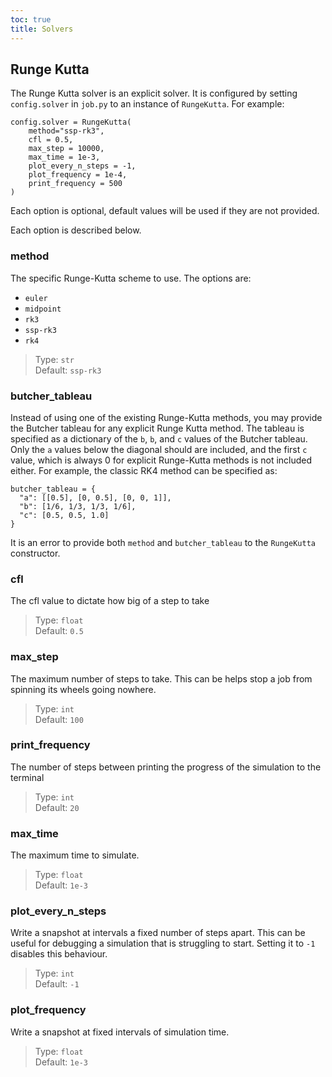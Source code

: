 ```yaml
---
toc: true
title: Solvers
---
```

## Runge Kutta
The Runge Kutta solver is an explicit solver.
It is configured by setting `config.solver` in `job.py` to an instance of `RungeKutta`.
For example:
```
config.solver = RungeKutta(
    method="ssp-rk3",
    cfl = 0.5,
    max_step = 10000,
    max_time = 1e-3,
    plot_every_n_steps = -1,
    plot_frequency = 1e-4,
    print_frequency = 500
)
```

Each option is optional, default values will be used if they are not provided.

Each option is described below.

### method
The specific Runge-Kutta scheme to use.
The options are:
  + `euler`
  + `midpoint`
  + `rk3`
  + `ssp-rk3`
  + `rk4`

> Type: `str`\
> Default: `ssp-rk3`

### butcher_tableau
Instead of using one of the existing Runge-Kutta methods, you may provide the Butcher tableau for any explicit Runge Kutta method.
The tableau is specified as a dictionary of the `b`, `b`, and `c` values of the Butcher tableau.
Only the `a` values below the diagonal should are included, and the first `c` value, which is always 0 for explicit Runge-Kutta methods is not included either.
For example, the classic RK4 method can be specified as:
```
butcher_tableau = {
  "a": [[0.5], [0, 0.5], [0, 0, 1]],
  "b": [1/6, 1/3, 1/3, 1/6],
  "c": [0.5, 0.5, 1.0]
}
```

It is an error to provide both `method` and `butcher_tableau` to the `RungeKutta` constructor.

### cfl
The cfl value to dictate how big of a step to take

> Type: `float`\
> Default: `0.5`

### max_step
The maximum number of steps to take.
This can be helps stop a job from spinning its wheels going nowhere.

> Type: `int`\
> Default: `100`

### print_frequency
The number of steps between printing the progress of the simulation to the terminal

> Type: `int`\
> Default: `20`

### max_time
The maximum time to simulate.

> Type: `float`\
> Default: `1e-3`

### plot_every_n_steps
Write a snapshot at intervals a fixed number of steps apart.
This can be useful for debugging a simulation that is struggling to start.
Setting it to `-1` disables this behaviour.

> Type: `int`\
> Default: `-1`

### plot_frequency
Write a snapshot at fixed intervals of simulation time.

> Type: `float`\
> Default: `1e-3`
